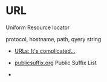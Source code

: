 URL
===

Uniform Resource locator

protocol, hostname, path, qyery string

* [URLs: It's complicated...](https://www.netmeister.org/blog/urls.html)


* [publicsuffix.org](https://publicsuffix.org/) Public Suffix List
* 